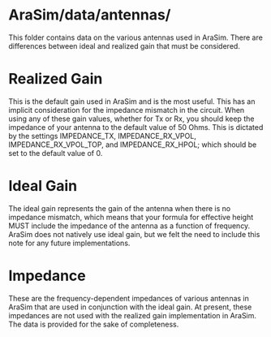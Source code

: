 # AraSim/data/antennas/

This folder contains data on the various antennas used in AraSim.  There are differences between ideal and realized gain that must be considered.

# Realized Gain

This is the default gain used in AraSim and is the most useful.  This has an implicit consideration for the impedance mismatch in the circuit.  When using any of these gain values, whether for Tx or Rx, you should keep the impedance of your antenna to the default value of 50 Ohms.  This is dictated by the settings IMPEDANCE_TX, IMPEDANCE_RX_VPOL, IMPEDANCE_RX_VPOL_TOP, and IMPEDANCE_RX_HPOL; which should be set to the default value of 0.

# Ideal Gain

The ideal gain represents the gain of the antenna when there is no impedance mismatch, which means that your formula for effective height MUST include the impedance of the antenna as a function of frequency.  AraSim does not natively use ideal gain, but we felt the need to include this note for any future implementations.

# Impedance

These are the frequency-dependent impedances of various antennas in AraSim that are used in conjunction with the ideal gain.  At present, these impedances are not used with the realized gain implementation in AraSim.  The data is provided for the sake of completeness.